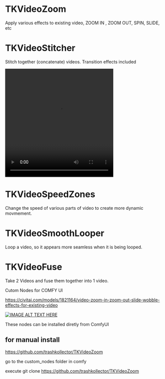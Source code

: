 # TKVideoZoom   
Apply various effects to existing video, ZOOM IN , ZOOM OUT, SPIN, SLIDE, etc

# TKVideoStitcher   
Stitch together (concatenate) videos.   Transition effects included

<video width="350" height="350" controls>
  <source src="assets/stitch__00004.mp4" type="video/mp4">
</video>

# TKVideoSpeedZones  
Change the speed of various parts of video to create more dynamic movmement.

# TKVideoSmoothLooper
Loop a video, so it appears more seamless when it is being looped.

# TKVideoFuse
Take 2 Videos and fuse them together into 1 video.





Cutom Nodes for COMFY UI

https://civitai.com/models/1821164/video-zoom-in-zoom-out-slide-wobble-effects-for-existing-video



[![IMAGE ALT TEXT HERE](http://img.youtube.com/vi/6uyFjAo0Sk8/maxresdefault.jpg)](https://www.youtube.com/watch?v=6uyFjAo0Sk8)


These nodes can be installed diretly from ComfyUI

for manual install
---------------------
https://github.com/trashkollector/TKVideoZoom

go to the custom_nodes folder in comfy

execute 
git clone https://github.com/trashkollector/TKVideoZoom




